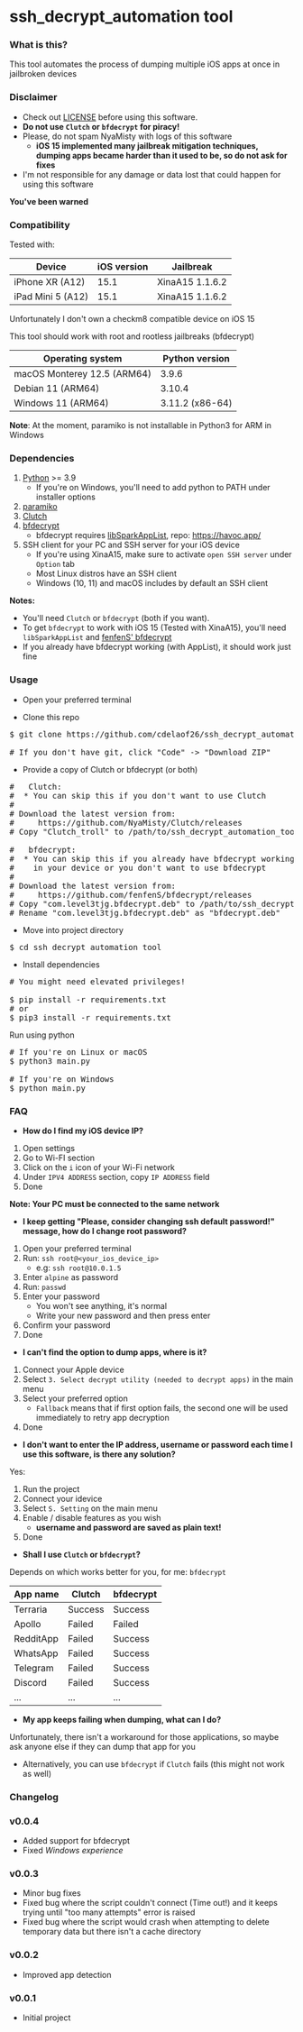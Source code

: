 # ssh_decrypt_automation tool

### What is this?

This tool automates the process of dumping multiple iOS apps at once in jailbroken devices

### Disclaimer

- Check out [LICENSE](LICENSE) before using this software.
- **Do not use `Clutch` or `bfdecrypt` for piracy!**
- Please, do not spam NyaMisty with logs of this software
  - **iOS 15 implemented many jailbreak mitigation techniques, dumping apps became 
    harder than it used to be, so do not ask for fixes**
- I'm not responsible for any damage or data lost that could happen for using this software

**You've been warned**


### Compatibility

Tested with:

| Device            | iOS version | Jailbreak       |
|-------------------|-------------|-----------------|
| iPhone XR   (A12) | 15.1        | XinaA15 1.1.6.2 |
| iPad Mini 5 (A12) | 15.1        | XinaA15 1.1.6.2 |

Unfortunately I don't own a checkm8 compatible device on iOS 15

This tool should work with root and rootless jailbreaks (bfdecrypt)

| Operating system            | Python version  |
|-----------------------------|-----------------|
| macOS Monterey 12.5 (ARM64) | 3.9.6           |
| Debian 11           (ARM64) | 3.10.4          |
| Windows 11          (ARM64) | 3.11.2 (x86-64) |

**Note**: At the moment, paramiko is not installable in 
Python3 for ARM in Windows

### Dependencies 

1. [Python](https://www.python.org/downloads/) >= 3.9
   - If you're on Windows, you'll need to add python to PATH under installer options
2. [paramiko](https://pypi.org/project/paramiko/)
3. [Clutch](https://github.com/NyaMisty/Clutch/)
4. [bfdecrypt](https://github.com/fenfenS/bfdecrypt)
   - bfdecrypt requires [libSparkAppList](https://havoc.app/package/libsparkapplist), repo: https://havoc.app/
5. SSH client for your PC and SSH server for your iOS device
   - If you're using XinaA15, make sure to activate
     `open SSH server` under `Option` tab
   - Most Linux distros have an SSH client
   - Windows (10, 11) and macOS includes by default an SSH client

**Notes:**
- You'll need `Clutch` or `bfdecrypt` (both if you want).
- To get `bfdecrypt` to work with iOS 15 (Tested with XinaA15),
  you'll need `libSparkAppList` and [fenfenS' bfdecrypt](https://github.com/fenfenS/bfdecrypt/releases/tag/test)
- If you already have bfdecrypt working (with AppList), it should work just fine

### Usage

- Open your preferred terminal 

- Clone this repo

<pre>
$ git clone https://github.com/cdelaof26/ssh_decrypt_automation_tool.git

# If you don't have git, click "Code" -> "Download ZIP"
</pre>

- Provide a copy of Clutch or bfdecrypt (or both)

<pre>
#   Clutch:
#  * You can skip this if you don't want to use Clutch
#
# Download the latest version from: 
#     https://github.com/NyaMisty/Clutch/releases
# Copy "Clutch_troll" to /path/to/ssh_decrypt_automation_tool

#   bfdecrypt:
#  * You can skip this if you already have bfdecrypt working
#    in your device or you don't want to use bfdecrypt
#
# Download the latest version from: 
#     https://github.com/fenfenS/bfdecrypt/releases
# Copy "com.level3tjg.bfdecrypt.deb" to /path/to/ssh_decrypt_automation_tool
# Rename "com.level3tjg.bfdecrypt.deb" as "bfdecrypt.deb"
</pre>

- Move into project directory

<pre>
$ cd ssh_decrypt_automation_tool
</pre>

- Install dependencies
<pre>
# You might need elevated privileges!

$ pip install -r requirements.txt
# or
$ pip3 install -r requirements.txt
</pre>

Run using python

<pre>
# If you're on Linux or macOS
$ python3 main.py

# If you're on Windows
$ python main.py
</pre>


### FAQ

- **How do I find my iOS device IP?**
1. Open settings
2. Go to Wi-FI section
3. Click on the `i` icon of your Wi-Fi network
4. Under `IPV4 ADDRESS` section, copy `IP ADDRESS` field
5. Done

**Note: Your PC must be connected to the same network**


- **I keep getting "Please, consider changing ssh default password!" message,
  how do I change root password?**
1. Open your preferred terminal
2. Run: `ssh root@<your_ios_device_ip>`
   - e.g: `ssh root@10.0.1.5`
3. Enter `alpine` as password
4. Run: `passwd`
5. Enter your password
   - You won't see anything, it's normal
   - Write your new password and then press enter
6. Confirm your password
7. Done


- **I can't find the option to dump apps, where is it?**

1. Connect your Apple device
2. Select `3. Select decrypt utility (needed to decrypt apps)` 
   in the main menu
3. Select your preferred option
   - `Fallback` means that if first option fails, 
      the second one will be used immediately to retry app 
      decryption
4. Done

- **I don't want to enter the IP address, username or password
  each time I use this software, is there any solution?**

Yes:
1. Run the project
2. Connect your idevice
3. Select `S. Setting` on the main menu
4. Enable / disable features as you wish
   - **username and password are saved as plain text!**
5. Done


- **Shall I use `Clutch` or `bfdecrypt`?**

Depends on which works better for you, for me: `bfdecrypt`

| App name  | Clutch  | bfdecrypt |
|-----------|---------|-----------|
| Terraria  | Success | Success   |
| Apollo    | Failed  | Failed    |
| RedditApp | Failed  | Success   |
| WhatsApp  | Failed  | Success   |
| Telegram  | Failed  | Success   |
| Discord   | Failed  | Success   |
| ...       | ...     | ...       |


- **My app keeps failing when dumping, what can I do?**

Unfortunately, there isn't a workaround for those applications,
so maybe ask anyone else if they can dump that app for you

* Alternatively, you can use `bfdecrypt` if `Clutch` fails
  (this might not work as well)

### Changelog

### v0.0.4
- Added support for bfdecrypt
- Fixed _Windows experience_

### v0.0.3
- Minor bug fixes
- Fixed bug where the script couldn't connect (Time out!)
  and it keeps trying until "too many attempts" error is raised
- Fixed bug where the script would crash when attempting 
  to delete temporary data but there isn't a cache directory

### v0.0.2
- Improved app detection

### v0.0.1
- Initial project
